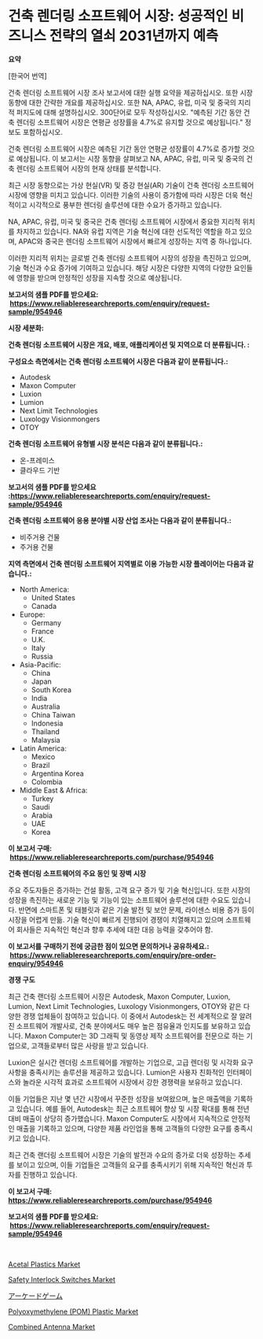 <p><h1>건축 렌더링 소프트웨어 시장: 성공적인 비즈니스 전략의 열쇠 2031년까지 예측</h1></p><p><strong>요약</strong></p>
<p><p>[한국어 번역]</p><p>건축 렌더링 소프트웨어 시장 조사 보고서에 대한 실행 요약을 제공하십시오. 또한 시장 동향에 대한 간략한 개요를 제공하십시오. 또한 NA, APAC, 유럽, 미국 및 중국의 지리적 퍼지도에 대해 설명하십시오. 300단어로 모두 작성하십시오. "예측된 기간 동안 건축 렌더링 소프트웨어 시장은 연평균 성장률을 4.7%로 유지할 것으로 예상됩니다." 정보도 포함하십시오.</p><p>건축 렌더링 소프트웨어 시장은 예측된 기간 동안 연평균 성장률이 4.7%로 증가할 것으로 예상됩니다. 이 보고서는 시장 동향을 살펴보고 NA, APAC, 유럽, 미국 및 중국의 건축 렌더링 소프트웨어 시장의 현재 상태를 분석합니다.</p><p>최근 시장 동향으로는 가상 현실(VR) 및 증강 현실(AR) 기술이 건축 렌더링 소프트웨어 시장에 영향을 미치고 있습니다. 이러한 기술의 사용이 증가함에 따라 시장은 더욱 혁신적이고 시각적으로 풍부한 렌더링 솔루션에 대한 수요가 증가하고 있습니다.</p><p>NA, APAC, 유럽, 미국 및 중국은 건축 렌더링 소프트웨어 시장에서 중요한 지리적 위치를 차지하고 있습니다. NA와 유럽 지역은 기술 혁신에 대한 선도적인 역할을 하고 있으며, APAC와 중국은 렌더링 소프트웨어 시장에서 빠르게 성장하는 지역 중 하나입니다.</p><p>이러한 지리적 위치는 글로벌 건축 렌더링 소프트웨어 시장의 성장을 촉진하고 있으며, 기술 혁신과 수요 증가에 기여하고 있습니다. 해당 시장은 다양한 지역의 다양한 요인들에 영향을 받으며 안정적인 성장을 지속할 것으로 예상됩니다.</p></p>
<p><strong>보고서의 샘플 PDF를 받으세요: &nbsp;<a href="https://www.reliableresearchreports.com/enquiry/request-sample/954946">https://www.reliableresearchreports.com/enquiry/request-sample/954946</a></strong></p>
<p><strong>시장 세분화:</strong></p>
<p><strong> 건축 렌더링 소프트웨어 시장은 개요, 배포, 애플리케이션 및 지역으로 더 분류됩니다. :</strong></p>
<p><strong>구성요소 측면에서는 건축 렌더링 소프트웨어 시장은 다음과 같이 분류됩니다.:</strong></p>
<p><ul><li>Autodesk</li><li>Maxon Computer</li><li>Luxion</li><li>Lumion</li><li>Next Limit Technologies</li><li>Luxology Visionmongers</li><li>OTOY</li></ul></p>
<p><strong> 건축 렌더링 소프트웨어 유형별 시장 분석은 다음과 같이 분류됩니다.:</strong></p>
<p><ul><li>온-프레미스</li><li>클라우드 기반</li></ul></p>
<p><strong>보고서의 샘플 PDF를 받으세요 :<a href="https://www.reliableresearchreports.com/enquiry/request-sample/954946">https://www.reliableresearchreports.com/enquiry/request-sample/954946</a></strong></p>
<p><strong> 건축 렌더링 소프트웨어 응용 분야별 시장 산업 조사는 다음과 같이 분류됩니다.:</strong></p>
<p><ul><li>비주거용 건물</li><li>주거용 건물</li></ul></p>
<p><strong>지역 측면에서 건축 렌더링 소프트웨어 지역별로 이용 가능한 시장 플레이어는 다음과 같습니다.:</strong></p>
<p><ul>
    <li>
        North America:
        <ul>
            <li>United States</li>
            <li>Canada</li>
        </ul>
    </li>
    <li>
        Europe:
        <ul>
            <li>Germany</li>
            <li>France</li>
            <li>U.K.</li>
            <li>Italy</li>
            <li>Russia</li>
        </ul>
    </li>
    <li>
        Asia-Pacific:
        <ul>
            <li>China</li>
            <li>Japan</li>
            <li>South Korea</li>
            <li>India</li>
            <li>Australia</li>
            <li>China Taiwan</li>
            <li>Indonesia</li>
            <li>Thailand</li>
            <li>Malaysia</li>
        </ul>
    </li>
    <li>
        Latin America:
        <ul>
            <li>Mexico</li>
            <li>Brazil</li>
            <li>Argentina Korea</li>
            <li>Colombia</li>
        </ul>
    </li>
    <li>
        Middle East & Africa:
        <ul>
            <li>Turkey</li>
            <li>Saudi</li>
            <li>Arabia</li>
            <li>UAE</li>
            <li>Korea</li>
        </ul>
    </li>
    </ul></p>
<p><strong>이 보고서 구매: &nbsp;<a href="https://www.reliableresearchreports.com/purchase/954946">https://www.reliableresearchreports.com/purchase/954946</a></strong></p>
<p><strong>건축 렌더링 소프트웨어의 주요 동인 및 장벽 시장</strong></p>
<p><p>주요 주도자들은 증가하는 건설 활동, 고객 요구 증가 및 기술 혁신입니다. 또한 시장의 성장을 촉진하는 새로운 기능 및 기능이 있는 소프트웨어 솔루션에 대한 수요도 있습니다. 반면에 스마트폰 및 태블릿과 같은 기술 발전 및 보안 문제, 라이센스 비용 증가 등이 시장을 어렵게 만듦. 기술 혁신이 빠르게 진행되어 경쟁이 치열해지고 있으며 소프트웨어 회사들은 지속적인 혁신과 향후 추세에 대한 대응 능력을 갖추어야 함.</p></p>
<p><strong>이 보고서를 구매하기 전에 궁금한 점이 있으면 문의하거나 공유하세요.: &nbsp;<a href="https://www.reliableresearchreports.com/enquiry/pre-order-enquiry/954946">https://www.reliableresearchreports.com/enquiry/pre-order-enquiry/954946</a></strong></p>
<p><strong>경쟁 구도</strong></p>
<p><p>최근 건축 랜더링 소프트웨어 시장은 Autodesk, Maxon Computer, Luxion, Lumion, Next Limit Technologies, Luxology Visionmongers, OTOY와 같은 다양한 경쟁 업체들이 참여하고 있습니다. 이 중에서 Autodesk는 전 세계적으로 잘 알려진 소프트웨어 개발사로, 건축 분야에서도 매우 높은 점유율과 인지도를 보유하고 있습니다. Maxon Computer는 3D 그래픽 및 동영상 제작 소프트웨어를 전문으로 하는 기업으로, 고객들로부터 많은 사랑을 받고 있습니다.</p><p>Luxion은 실시간 렌더링 소프트웨어를 개발하는 기업으로, 고급 렌더링 및 시각화 요구사항을 충족시키는 솔루션을 제공하고 있습니다. Lumion은 사용자 친화적인 인터페이스와 놀라운 시각적 효과로 소프트웨어 시장에서 강한 경쟁력을 보유하고 있습니다.</p><p>이들 기업들은 지난 몇 년간 시장에서 꾸준한 성장을 보여왔으며, 높은 매출액을 기록하고 있습니다. 예를 들어, Autodesk는 최근 소프트웨어 향상 및 시장 확대를 통해 전년 대비 매출이 상당히 증가했습니다. Maxon Computer도 시장에서 지속적으로 안정적인 매출을 기록하고 있으며, 다양한 제품 라인업을 통해 고객들의 다양한 요구를 충족시키고 있습니다.</p><p>최근 건축 랜더링 소프트웨어 시장은 기술의 발전과 수요의 증가로 더욱 성장하는 추세를 보이고 있으며, 이들 기업들은 고객들의 요구를 충족시키기 위해 지속적인 혁신과 투자를 진행하고 있습니다.</p></p>
<p><strong>이 보고서 구매: &nbsp; <a href="https://www.reliableresearchreports.com/purchase/954946">https://www.reliableresearchreports.com/purchase/954946</a></strong></p>
<p><strong>보고서의 샘플 PDF를 받으세요: &nbsp;<a href="https://www.reliableresearchreports.com/enquiry/request-sample/954946">https://www.reliableresearchreports.com/enquiry/request-sample/954946</a></strong><strong></strong></p>
<p>&nbsp;</p>
<p><p><a href="https://github.com/NorbertYates/Market-Research-Report-List-3/blob/main/acetal-plastics-market.md">Acetal Plastics Market</a></p><p><a href="https://view.publitas.com/reportprime-1/global-safety-interlock-switches-market-by-types-applications-and-major-players-with-regional-growth-rate-analysis-and-development-situation-from-2024-to-2031/">Safety Interlock Switches Market</a></p><p><a href="https://github.com/bevdtkn4419963/Market-Research-Report-List-1/blob/main/8641354185368.md">アーケードゲーム</a></p><p><a href="https://github.com/prosalinda88/Market-Research-Report-List-3/blob/main/polyoxymethylene-pom-plastic-market.md">Polyoxymethylene (POM) Plastic Market</a></p><p><a href="https://boundless-drawbridge-702.notion.site/Combined-Antenna-Market-Size-Share-Trends-Analysis-Report-By-Application-Regional-Outlook-Compe-496fb126373643f0b1b577f747547b9f">Combined Antenna Market</a></p></p>